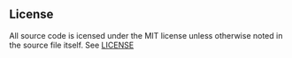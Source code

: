 ## License

All source code is icensed under the MIT license unless otherwise noted in the source file itself. See [LICENSE](https://github.com/sprice/reviewswap/blob/master/LICENSE)
